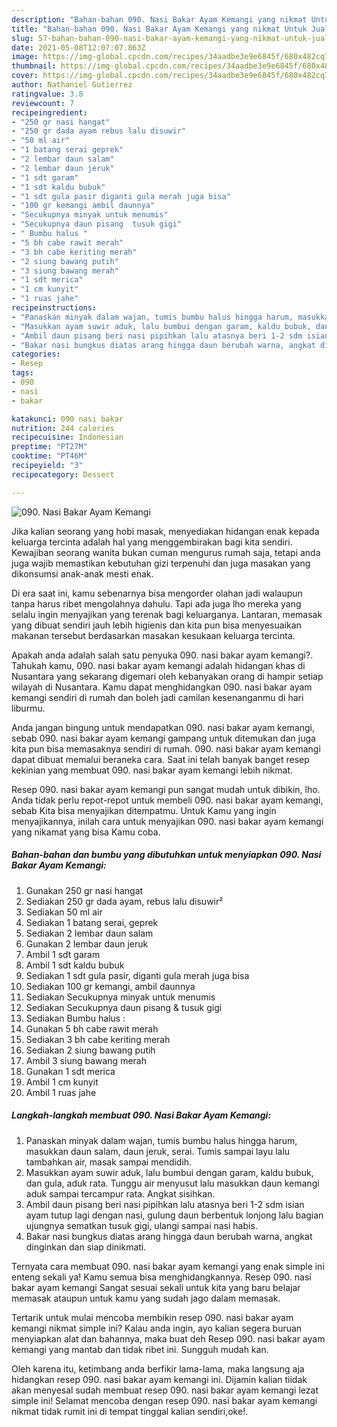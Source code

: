 ```yaml
---
description: "Bahan-bahan 090. Nasi Bakar Ayam Kemangi yang nikmat Untuk Jualan"
title: "Bahan-bahan 090. Nasi Bakar Ayam Kemangi yang nikmat Untuk Jualan"
slug: 57-bahan-bahan-090-nasi-bakar-ayam-kemangi-yang-nikmat-untuk-jualan
date: 2021-05-08T12:07:07.863Z
image: https://img-global.cpcdn.com/recipes/34aadbe3e9e6845f/680x482cq70/090-nasi-bakar-ayam-kemangi-foto-resep-utama.jpg
thumbnail: https://img-global.cpcdn.com/recipes/34aadbe3e9e6845f/680x482cq70/090-nasi-bakar-ayam-kemangi-foto-resep-utama.jpg
cover: https://img-global.cpcdn.com/recipes/34aadbe3e9e6845f/680x482cq70/090-nasi-bakar-ayam-kemangi-foto-resep-utama.jpg
author: Nathaniel Gutierrez
ratingvalue: 3.8
reviewcount: 7
recipeingredient:
- "250 gr nasi hangat"
- "250 gr dada ayam rebus lalu disuwir"
- "50 ml air"
- "1 batang serai geprek"
- "2 lembar daun salam"
- "2 lembar daun jeruk"
- "1 sdt garam"
- "1 sdt kaldu bubuk"
- "1 sdt gula pasir diganti gula merah juga bisa"
- "100 gr kemangi ambil daunnya"
- "Secukupnya minyak untuk menumis"
- "Secukupnya daun pisang  tusuk gigi"
- " Bumbu halus "
- "5 bh cabe rawit merah"
- "3 bh cabe keriting merah"
- "2 siung bawang putih"
- "3 siung bawang merah"
- "1 sdt merica"
- "1 cm kunyit"
- "1 ruas jahe"
recipeinstructions:
- "Panaskan minyak dalam wajan, tumis bumbu halus hingga harum, masukkan daun salam, daun jeruk, serai. Tumis sampai layu lalu tambahkan air, masak sampai mendidih."
- "Masukkan ayam suwir aduk, lalu bumbui dengan garam, kaldu bubuk, dan gula, aduk rata. Tunggu air menyusut lalu masukkan daun kemangi aduk sampai tercampur rata. Angkat sisihkan."
- "Ambil daun pisang beri nasi pipihkan lalu atasnya beri 1-2 sdm isian ayam tutup lagi dengan nasi, gulung daun berbentuk lonjong lalu bagian ujungnya sematkan tusuk gigi, ulangi sampai nasi habis."
- "Bakar nasi bungkus diatas arang hingga daun berubah warna, angkat dinginkan dan siap dinikmati."
categories:
- Resep
tags:
- 090
- nasi
- bakar

katakunci: 090 nasi bakar 
nutrition: 244 calories
recipecuisine: Indonesian
preptime: "PT27M"
cooktime: "PT46M"
recipeyield: "3"
recipecategory: Dessert

---
```



![090. Nasi Bakar Ayam Kemangi](https://img-global.cpcdn.com/recipes/34aadbe3e9e6845f/680x482cq70/090-nasi-bakar-ayam-kemangi-foto-resep-utama.jpg)

Jika kalian seorang yang hobi masak, menyediakan hidangan enak kepada keluarga tercinta adalah hal yang menggembirakan bagi kita sendiri. Kewajiban seorang  wanita bukan cuman mengurus rumah saja, tetapi anda juga wajib memastikan kebutuhan gizi terpenuhi dan juga masakan yang dikonsumsi anak-anak mesti enak.

Di era  saat ini, kamu sebenarnya bisa mengorder olahan jadi walaupun tanpa harus ribet mengolahnya dahulu. Tapi ada juga lho mereka yang selalu ingin menyajikan yang terenak bagi keluarganya. Lantaran, memasak yang dibuat sendiri jauh lebih higienis dan kita pun bisa menyesuaikan makanan tersebut berdasarkan masakan kesukaan keluarga tercinta. 



Apakah anda adalah salah satu penyuka 090. nasi bakar ayam kemangi?. Tahukah kamu, 090. nasi bakar ayam kemangi adalah hidangan khas di Nusantara yang sekarang digemari oleh kebanyakan orang di hampir setiap wilayah di Nusantara. Kamu dapat menghidangkan 090. nasi bakar ayam kemangi sendiri di rumah dan boleh jadi camilan kesenanganmu di hari liburmu.

Anda jangan bingung untuk mendapatkan 090. nasi bakar ayam kemangi, sebab 090. nasi bakar ayam kemangi gampang untuk ditemukan dan juga kita pun bisa memasaknya sendiri di rumah. 090. nasi bakar ayam kemangi dapat dibuat memalui beraneka cara. Saat ini telah banyak banget resep kekinian yang membuat 090. nasi bakar ayam kemangi lebih nikmat.

Resep 090. nasi bakar ayam kemangi pun sangat mudah untuk dibikin, lho. Anda tidak perlu repot-repot untuk membeli 090. nasi bakar ayam kemangi, sebab Kita bisa menyajikan ditempatmu. Untuk Kamu yang ingin menyajikannya, inilah cara untuk menyajikan 090. nasi bakar ayam kemangi yang nikamat yang bisa Kamu coba.

<!--inarticleads1-->

##### Bahan-bahan dan bumbu yang dibutuhkan untuk menyiapkan 090. Nasi Bakar Ayam Kemangi:

1. Gunakan 250 gr nasi hangat
1. Sediakan 250 gr dada ayam, rebus lalu disuwir²
1. Sediakan 50 ml air
1. Sediakan 1 batang serai, geprek
1. Sediakan 2 lembar daun salam
1. Gunakan 2 lembar daun jeruk
1. Ambil 1 sdt garam
1. Ambil 1 sdt kaldu bubuk
1. Sediakan 1 sdt gula pasir, diganti gula merah juga bisa
1. Sediakan 100 gr kemangi, ambil daunnya
1. Sediakan Secukupnya minyak untuk menumis
1. Sediakan Secukupnya daun pisang &amp; tusuk gigi
1. Sediakan  Bumbu halus :
1. Gunakan 5 bh cabe rawit merah
1. Sediakan 3 bh cabe keriting merah
1. Sediakan 2 siung bawang putih
1. Ambil 3 siung bawang merah
1. Gunakan 1 sdt merica
1. Ambil 1 cm kunyit
1. Ambil 1 ruas jahe




<!--inarticleads2-->

##### Langkah-langkah membuat 090. Nasi Bakar Ayam Kemangi:

1. Panaskan minyak dalam wajan, tumis bumbu halus hingga harum, masukkan daun salam, daun jeruk, serai. Tumis sampai layu lalu tambahkan air, masak sampai mendidih.
1. Masukkan ayam suwir aduk, lalu bumbui dengan garam, kaldu bubuk, dan gula, aduk rata. Tunggu air menyusut lalu masukkan daun kemangi aduk sampai tercampur rata. Angkat sisihkan.
1. Ambil daun pisang beri nasi pipihkan lalu atasnya beri 1-2 sdm isian ayam tutup lagi dengan nasi, gulung daun berbentuk lonjong lalu bagian ujungnya sematkan tusuk gigi, ulangi sampai nasi habis.
1. Bakar nasi bungkus diatas arang hingga daun berubah warna, angkat dinginkan dan siap dinikmati.




Ternyata cara membuat 090. nasi bakar ayam kemangi yang enak simple ini enteng sekali ya! Kamu semua bisa menghidangkannya. Resep 090. nasi bakar ayam kemangi Sangat sesuai sekali untuk kita yang baru belajar memasak ataupun untuk kamu yang sudah jago dalam memasak.

Tertarik untuk mulai mencoba membikin resep 090. nasi bakar ayam kemangi nikmat simple ini? Kalau anda ingin, ayo kalian segera buruan menyiapkan alat dan bahannya, maka buat deh Resep 090. nasi bakar ayam kemangi yang mantab dan tidak ribet ini. Sungguh mudah kan. 

Oleh karena itu, ketimbang anda berfikir lama-lama, maka langsung aja hidangkan resep 090. nasi bakar ayam kemangi ini. Dijamin kalian tiidak akan menyesal sudah membuat resep 090. nasi bakar ayam kemangi lezat simple ini! Selamat mencoba dengan resep 090. nasi bakar ayam kemangi nikmat tidak rumit ini di tempat tinggal kalian sendiri,oke!.


